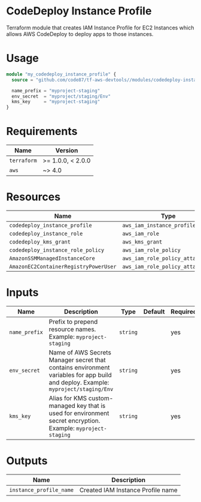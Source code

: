 # CodeDeploy Instance Profile

Terraform module that creates IAM Instance Profile for EC2 Instances which allows AWS CodeDeploy
to deploy apps to those instances.


# Usage

```terraform
module "my_codedeploy_instance_profile" {
  source = "github.com/code87/tf-aws-devtools//modules/codedeploy-instance-profile?ref=v0.0.1"

  name_prefix = "myproject-staging"
  env_secret  = "myproject/staging/Env"
  kms_key     = "myproject-staging"
}
```


# Requirements

| Name        | Version           |
|-------------|-------------------|
| `terraform` | >= 1.0.0, < 2.0.0 |
| `aws`       | ~> 4.0            |


# Resources

| Name                                  | Type                             |
|---------------------------------------|----------------------------------|
| `codedeploy_instance_profile`         | `aws_iam_instance_profile`       |
| `codedeploy_instance_role`            | `aws_iam_role`                   |
| `codedeploy_kms_grant`                | `aws_kms_grant`                  |
| `codedeploy_instance_role_policy`     | `aws_iam_role_policy`            |
| `AmazonSSMManagedInstanceCore`        | `aws_iam_role_policy_attachment` |
| `AmazonEC2ContainerRegistryPowerUser` | `aws_iam_role_policy_attachment` |


# Inputs

| Name          | Description                                                                                                                       | Type     | Default | Required |
|---------------|-----------------------------------------------------------------------------------------------------------------------------------|----------|---------|----------|
| `name_prefix` | Prefix to prepend resource names. Example: `myproject-staging`                                                                    | `string` |         | yes      |
| `env_secret`  | Name of AWS Secrets Manager secret that contains environment variables for app build and deploy. Example: `myproject/staging/Env` | `string` |         | yes      |
| `kms_key`     | Alias for KMS custom-managed key that is used for environment secret encryption. Example: `myproject-staging`                     | `string` |         | yes      |


# Outputs

| Name                    | Description                       |
|-------------------------|-----------------------------------|
| `instance_profile_name` | Created IAM Instance Profile name |
